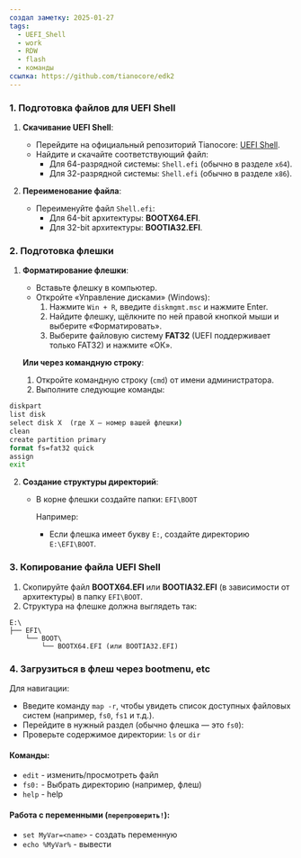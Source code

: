 ```yaml
---
создал заметку: 2025-01-27
tags:
  - UEFI_Shell
  - work
  - RDW
  - flash
  - команды
ссылка: https://github.com/tianocore/edk2
---
```


### 1. **Подготовка файлов для UEFI Shell**

1. **Скачивание UEFI Shell**:
    
    - Перейдите на официальный репозиторий Tianocore: [UEFI Shell](https://github.com/tianocore/edk2).
    - Найдите и скачайте соответствующий файл:
        - Для 64-разрядной системы: `Shell.efi` (обычно в разделе `x64`).
        - Для 32-разрядной системы: `Shell.efi` (обычно в разделе `x86`).
2. **Переименование файла**:
    
    - Переименуйте файл `Shell.efi`:
        - Для 64-bit архитектуры: **BOOTX64.EFI**.
        - Для 32-bit архитектуры: **BOOTIA32.EFI**.


### 2. **Подготовка флешки**

1. **Форматирование флешки**:
    
    - Вставьте флешку в компьютер.
    - Откройте «Управление дисками» (Windows):
        1. Нажмите `Win + R`, введите `diskmgmt.msc` и нажмите Enter.
        2. Найдите флешку, щёлкните по ней правой кнопкой мыши и выберите «Форматировать».
        3. Выберите файловую систему **FAT32** (UEFI поддерживает только FAT32) и нажмите «ОК».
    
    **Или через командную строку**:
    
    1. Откройте командную строку (`cmd`) от имени администратора.
    2. Выполните следующие команды:
```cmd
diskpart
list disk
select disk X  (где X — номер вашей флешки)
clean
create partition primary
format fs=fat32 quick
assign
exit
```

        
2. **Создание структуры директорий**:
    
    - В корне флешки создайте папки:
        `EFI\BOOT`
        
        Например:
        - Если флешка имеет букву `E:`, создайте директорию `E:\EFI\BOOT`.

### 3. **Копирование файла UEFI Shell**

1. Скопируйте файл **BOOTX64.EFI** или **BOOTIA32.EFI** (в зависимости от архитектуры) в папку `EFI\BOOT`.
2. Структура на флешке должна выглядеть так:
```
E:\
├── EFI\
    └── BOOT\
        └── BOOTX64.EFI (или BOOTIA32.EFI)
```


### 4. Загрузиться в флеш через bootmenu, etc

Для навигации:
- Введите команду `map -r`, чтобы увидеть список доступных файловых систем (например, `fs0`, `fs1` и т.д.).
- Перейдите в нужный раздел (обычно флешка — это `fs0`):
- Проверьте содержимое директории: `ls` or `dir`
#### Команды:
- `edit` - изменить/просмотреть файл
- `fs0:` - Выбрать директорию (например, флеш)
- `help` - help

#### Работа с переменными (`перепроверить!`):
- `set MyVar=<name>` - создать переменную
- `echo %MyVar%` - вывести